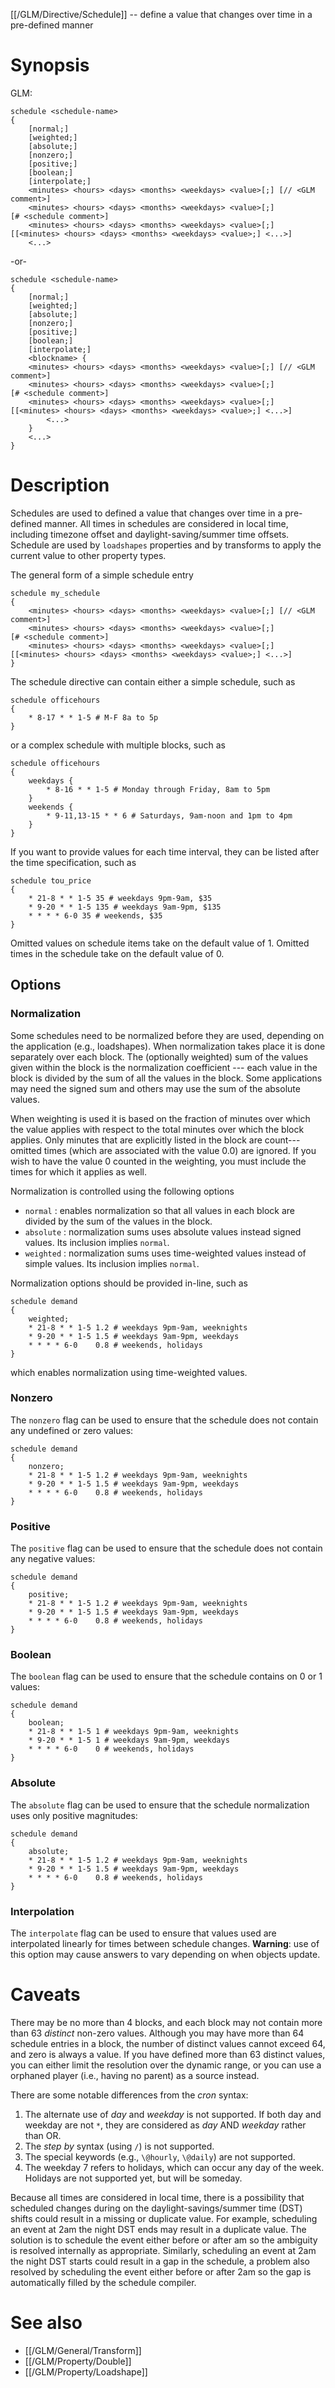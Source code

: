 [[/GLM/Directive/Schedule]] -- define a value that changes over time in a pre-defined manner

# Synopsis
GLM:
~~~
schedule <schedule-name> 
{
    [normal;]
    [weighted;]
    [absolute;]
    [nonzero;]
    [positive;]
    [boolean;]
    [interpolate;]
    <minutes> <hours> <days> <months> <weekdays> <value>[;] [// <GLM comment>]
    <minutes> <hours> <days> <months> <weekdays> <value>[;] [# <schedule comment>]
    <minutes> <hours> <days> <months> <weekdays> <value>[;] [[<minutes> <hours> <days> <months> <weekdays> <value>;] <...>]
    <...>
~~~
 -or-
~~~
schedule <schedule-name> 
{
    [normal;]
    [weighted;]
    [absolute;]
    [nonzero;]
    [positive;]
    [boolean;]
    [interpolate;]
    <blockname> {
    <minutes> <hours> <days> <months> <weekdays> <value>[;] [// <GLM comment>]
    <minutes> <hours> <days> <months> <weekdays> <value>[;] [# <schedule comment>]
    <minutes> <hours> <days> <months> <weekdays> <value>[;] [[<minutes> <hours> <days> <months> <weekdays> <value>;] <...>]
        <...>
    }
    <...>
}
~~~

# Description

Schedules are used to defined a value that changes over time in a pre-defined manner. All times in schedules are considered in local time, including timezone offset and daylight-saving/summer time offsets. Schedule are used by `loadshapes` properties and by transforms to apply the current value to other property types.

The general form of a simple schedule entry

~~~
schedule my_schedule 
{
    <minutes> <hours> <days> <months> <weekdays> <value>[;] [// <GLM comment>]
    <minutes> <hours> <days> <months> <weekdays> <value>[;] [# <schedule comment>]
    <minutes> <hours> <days> <months> <weekdays> <value>[;] [[<minutes> <hours> <days> <months> <weekdays> <value>;] <...>]
}
~~~

The schedule directive can contain either a simple schedule, such as

~~~
schedule officehours 
{
    * 8-17 * * 1-5 # M-F 8a to 5p
}
~~~

or a complex schedule with multiple blocks, such as

~~~
schedule officehours 
{
    weekdays {
        * 8-16 * * 1-5 # Monday through Friday, 8am to 5pm
    }
    weekends {
        * 9-11,13-15 * * 6 # Saturdays, 9am-noon and 1pm to 4pm
    }
}
~~~

If you want to provide values for each time interval, they can be listed after the time specification, such as

~~~
schedule tou_price 
{
    * 21-8 * * 1-5 35 # weekdays 9pm-9am, $35
    * 9-20 * * 1-5 135 # weekdays 9am-9pm, $135
    * * * * 6-0 35 # weekends, $35
}
~~~

Omitted values on schedule items take on the default value of 1. Omitted times in the schedule take on the default value of 0.

## Options

### Normalization

Some schedules need to be normalized before they are used, depending on the application (e.g., loadshapes). When normalization takes place it is done separately over each block. The (optionally weighted) sum of the values given within the block is the normalization coefficient --- each value in the block is divided by the sum of all the values in the block. Some applications may need the signed sum and others may use the sum of the absolute values.

When weighting is used it is based on the fraction of minutes over which the value applies with respect to the total minutes over which the block applies. Only minutes that are explicitly listed in the block are count---omitted times (which are associated with the value 0.0) are ignored. If you wish to have the value 0 counted in the weighting, you must include the times for which it applies as well.

Normalization is controlled using the following options

- `normal` : enables normalization so that all values in each block are divided by the sum of the values in the block.
- `absolute` : normalization sums uses absolute values instead signed values. Its inclusion implies `normal`.
- `weighted` : normalization sums uses time-weighted values instead of simple values. Its inclusion implies `normal`.

Normalization options should be provided in-line, such as

~~~
schedule demand 
{
    weighted;
    * 21-8 * * 1-5 1.2 # weekdays 9pm-9am, weeknights
    * 9-20 * * 1-5 1.5 # weekdays 9am-9pm, weekdays
    * * * * 6-0    0.8 # weekends, holidays
}
~~~

which enables normalization using time-weighted values.

### Nonzero

The `nonzero` flag can be used to ensure that the schedule does not contain any undefined or zero values:

~~~
schedule demand 
{
    nonzero;
    * 21-8 * * 1-5 1.2 # weekdays 9pm-9am, weeknights
    * 9-20 * * 1-5 1.5 # weekdays 9am-9pm, weekdays
    * * * * 6-0    0.8 # weekends, holidays
}
~~~

### Positive

The `positive` flag can be used to ensure that the schedule does not contain any negative values:

~~~
schedule demand 
{
    positive;
    * 21-8 * * 1-5 1.2 # weekdays 9pm-9am, weeknights
    * 9-20 * * 1-5 1.5 # weekdays 9am-9pm, weekdays
    * * * * 6-0    0.8 # weekends, holidays
}
~~~

### Boolean

The `boolean` flag can be used to ensure that the schedule contains on 0 or 1 values:

~~~
schedule demand 
{
    boolean;
    * 21-8 * * 1-5 1 # weekdays 9pm-9am, weeknights
    * 9-20 * * 1-5 1 # weekdays 9am-9pm, weekdays
    * * * * 6-0    0 # weekends, holidays
}
~~~

### Absolute

The `absolute` flag can be used to ensure that the schedule normalization uses only positive magnitudes:

~~~
schedule demand 
{
    absolute;
    * 21-8 * * 1-5 1.2 # weekdays 9pm-9am, weeknights
    * 9-20 * * 1-5 1.5 # weekdays 9am-9pm, weekdays
    * * * * 6-0    0.8 # weekends, holidays
}
~~~

### Interpolation

The `interpolate` flag can be used to ensure that values used are
interpolated linearly for times between schedule changes. **Warning**:
use of this option may cause answers to vary depending on when objects
update.

# Caveats

There may be no more than 4 blocks, and each block may not contain more
than 63 *distinct* non-zero values. Although you may have more than 64
schedule entries in a block, the number of distinct values cannot exceed
64, and zero is always a value. If you have defined more than 63
distinct values, you can either limit the resolution over the dynamic
range, or you can use a orphaned player (i.e., having no parent) as a
source instead.

There are some notable differences from the *cron* syntax:

1.  The alternate use of *day* and *weekday* is not supported. If both
    day and weekday are not `*`, they are considered as *day* AND
    *weekday* rather than OR.
2.  The *step by* syntax (using `/`) is not supported.
3.  The special keywords (e.g., `\@hourly`, `\@daily`) are not supported.
4.  The weekday 7 refers to holidays, which can occur any day of the
    week. Holidays are not supported yet, but will be someday.

Because all times are considered in local time, there is a possibility
that scheduled changes during on the daylight-savings/summer time (DST)
shifts could result in a missing or duplicate value. For example,
scheduling an event at 2am the night DST ends may result in a duplicate
value. The solution is to schedule the event either before or after am
so the ambiguity is resolved internally as appropriate. Similarly,
scheduling an event at 2am the night DST starts could result in a gap in
the schedule, a problem also resolved by scheduling the event either
before or after 2am so the gap is automatically filled by the schedule
compiler.

# See also

- [[/GLM/General/Transform]]
- [[/GLM/Property/Double]]
- [[/GLM/Property/Loadshape]]
